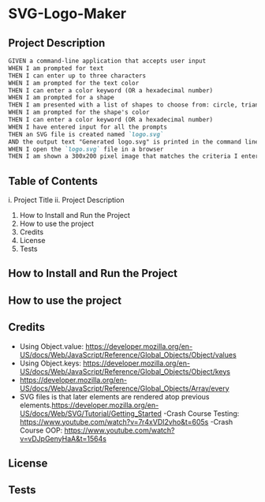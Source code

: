 # SVG-Logo-Maker


## Project Description 


```md
GIVEN a command-line application that accepts user input
WHEN I am prompted for text
THEN I can enter up to three characters
WHEN I am prompted for the text color
THEN I can enter a color keyword (OR a hexadecimal number)
WHEN I am prompted for a shape
THEN I am presented with a list of shapes to choose from: circle, triangle, and square
WHEN I am prompted for the shape's color
THEN I can enter a color keyword (OR a hexadecimal number)
WHEN I have entered input for all the prompts
THEN an SVG file is created named `logo.svg`
AND the output text "Generated logo.svg" is printed in the command line
WHEN I open the `logo.svg` file in a browser
THEN I am shown a 300x200 pixel image that matches the criteria I entered
```

## Table of Contents 
i. Project Title 
ii. Project Description
1. How to Install and Run the Project
2. How to use the project
3. Credits
4. License
5. Tests

##  How to Install and Run the Project

##  How to use the project

##  Credits 
- Using Object.value: https://developer.mozilla.org/en-US/docs/Web/JavaScript/Reference/Global_Objects/Object/values
- Using Object.keys: https://developer.mozilla.org/en-US/docs/Web/JavaScript/Reference/Global_Objects/Object/keys
- https://developer.mozilla.org/en-US/docs/Web/JavaScript/Reference/Global_Objects/Array/every
- SVG files is that later elements are rendered atop previous elements.https://developer.mozilla.org/en-US/docs/Web/SVG/Tutorial/Getting_Started
-Crash Course Testing: https://www.youtube.com/watch?v=7r4xVDI2vho&t=605s
-Crash Course OOP: https://www.youtube.com/watch?v=vDJpGenyHaA&t=1564s


## License

## Tests


